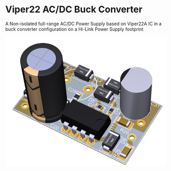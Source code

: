 # Viper22 AC/DC Buck Converter
A Non-isolated full-range AC/DC Power Supply based on Viper22A IC in a buck converter configuration on a Hi-Link Power Supply footprint

![Render](https://github.com/PY1CX/Viper22-Buck-Converter/blob/master/Output%20Files/%5BPNG-IMG%5DViper-22.png?raw=true)
